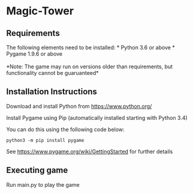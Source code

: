 <h1>Magic-Tower</h1>

<h2>Requirements</h2>
The following elements need to be installed:
* Python 3.6 or above
* Pygame 1.9.6 or above <br />
<br />
*Note: The game may run on versions older than requirements, but functionality cannot be guaruanteed*

<h2>Installation Instructions</h2>

Download and install Python from https://www.python.org/

Install Pygame using Pip (automatically installed starting with Python 3.4)

You can do this using the following code below:

`python3 -m pip install pygame`

See https://www.pygame.org/wiki/GettingStarted for further details

<h2>Executing game</h2>

Run main.py to play the game